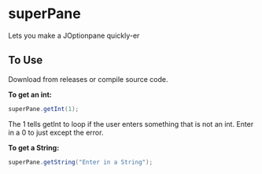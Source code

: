 # superPane
Lets you make a JOptionpane quickly-er

## To Use
Download from releases or compile source code.

<b>To get an int:</b>
``` java
superPane.getInt(1);
``` 
The 1 tells getInt to loop if the user enters something that is not an int. Enter in a 0 to just except the error.

<b>To get a String:</b>
``` java
superPane.getString("Enter in a String");
```
